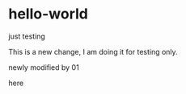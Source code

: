 # hello-world
just testing

This is a new change, I am doing it for testing only.




 newly modified by 01
 
 here 
